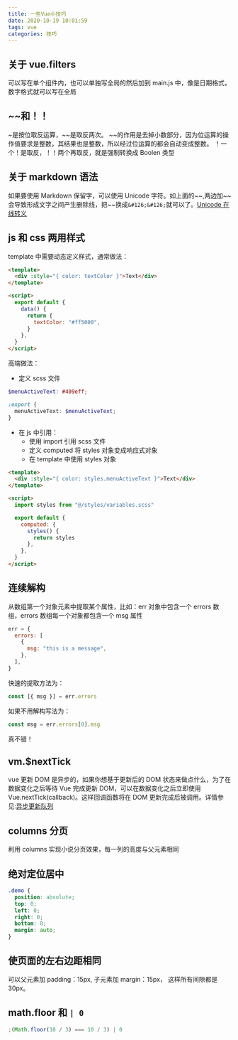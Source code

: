 ```yaml
---
title: 一些Vue小技巧
date: 2020-10-19 10:01:59
tags: vue
categories: 技巧
---
```


## 关于 vue.filters

可以写在单个组件内，也可以单独写全局的然后加到 main.js 中，像是日期格式，数字格式就可以写在全局

## ~~和！！

&#126;是按位取反运算，&#126;&#126;是取反两次。
&#126;&#126;的作用是去掉小数部分，因为位运算的操作值要求是整数，其结果也是整数，所以经过位运算的都会自动变成整数。
！一个！是取反，！！两个再取反，就是强制转换成 Boolen 类型

## 关于 markdown 语法

如果要使用 Markdown 保留字，可以使用 Unicode 字符。如上面的&#126;&#126;,两边加&#126;&#126;会导致形成文字之间产生删除线，把&#126;&#126;换成`&#126;&#126;`就可以了。[Unicode 在线转义](http://tool.oschina.net/encode)

## js 和 css 两用样式

template 中需要动态定义样式，通常做法：

```html
<template>
  <div :style="{ color: textColor }">Text</div>
</template>

<script>
  export default {
    data() {
      return {
        textColor: "#ff5000",
      }
    },
  }
</script>
```

高端做法：

- 定义 scss 文件

```scss
$menuActiveText: #409eff;

:export {
  menuActiveText: $menuActiveText;
}
```

- 在 js 中引用：
  - 使用 import 引用 scss 文件
  - 定义 computed 将 styles 对象变成响应式对象
  - 在 template 中使用 styles 对象

```html
<template>
  <div :style="{ color: styles.menuActiveText }">Text</div>
</template>

<script>
  import styles from "@/styles/variables.scss"

  export default {
    computed: {
      styles() {
        return styles
      },
    },
  }
</script>
```

## 连续解构

从数组第一个对象元素中提取某个属性，比如：err 对象中包含一个 errors 数组，errors 数组每一个对象都包含一个 msg 属性

```js
err = {
  errors: [
    {
      msg: "this is a message",
    },
  ],
}
```

快速的提取方法为：

```js
const [{ msg }] = err.errors
```

如果不用解构写法为：

```js
const msg = err.errors[0].msg
```

真不错！

## vm.$nextTick

vue 更新 DOM 是异步的，如果你想基于更新后的 DOM 状态来做点什么，为了在数据变化之后等待 Vue 完成更新 DOM，可以在数据变化之后立即使用 Vue.nextTick(callback)。这样回调函数将在 DOM 更新完成后被调用。详情参见:[异步更新队列](https://cn.vuejs.org/v2/guide/reactivity.html#%E5%BC%82%E6%AD%A5%E6%9B%B4%E6%96%B0%E9%98%9F%E5%88%97)

## columns 分页

利用 columns 实现小说分页效果，每一列的高度与父元素相同

## 绝对定位居中

```css
.demo {
  position: absolute;
  top: 0;
  left: 0;
  right: 0;
  bottom: 0;
  margin: auto;
}
```

## 使页面的左右边距相同

可以父元素加 padding：15px, 子元素加 margin：15px， 这样所有间隙都是 30px。

## math.floor 和 `| 0`

```js
;(Math.floor(10 / 3) === 10 / 3) | 0
```
